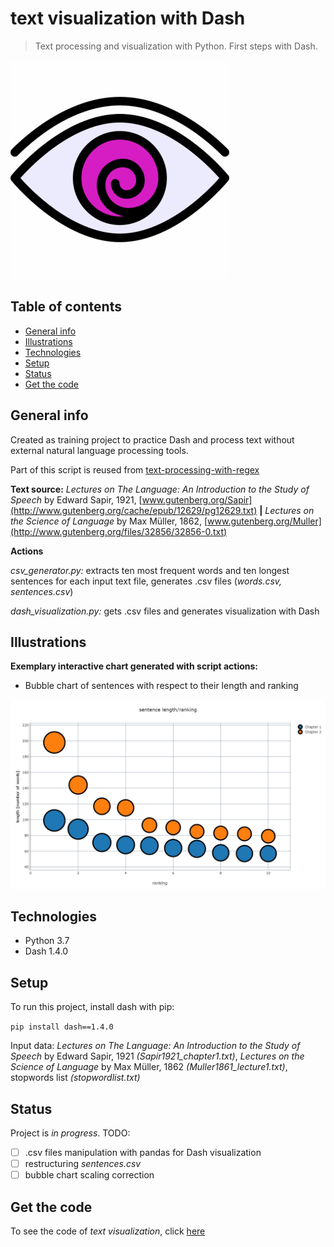# text visualization with Dash
> Text processing and visualization with Python. First steps with Dash.

![data](/images/data.gif)

## Table of contents
* [General info](#general-info)
* [Illustrations](#illustrations)
* [Technologies](#technologies)
* [Setup](#setup)
* [Status](#status)
* [Get the code](#get-the-code)

## General info
Created as training project to practice Dash and process text without external natural language processing tools.

Part of this script is reused from [text-processing-with-regex](https://github.com/Malwoiniak/text-processing-with-regex)

**Text source:** *Lectures on The Language: An Introduction to the Study of Speech* by Edward Sapir, 1921, 
[www.gutenberg.org/Sapir](http://www.gutenberg.org/cache/epub/12629/pg12629.txt) **|** *Lectures on the Science of Language* by Max Müller, 1862, [www.gutenberg.org/Muller](http://www.gutenberg.org/files/32856/32856-0.txt)

**Actions**

*csv_generator.py:* extracts ten most frequent words and ten longest sentences for each input text file, generates .csv files (*words.csv, sentences.csv*)

*dash_visualization.py:* gets .csv files and generates visualization with Dash

## Illustrations
**Exemplary interactive chart generated with script actions:**
- Bubble chart of sentences with respect to their length and ranking 

![bubble](/images/bubble.png)

## Technologies
* Python 3.7
* Dash 1.4.0

## Setup
To run this project, install dash with pip: 

`pip install dash==1.4.0`

Input data: *Lectures on The Language: An Introduction to the Study of Speech* by Edward Sapir, 1921 *(Sapir1921_chapter1.txt)*, *Lectures on the Science of Language* by Max Müller, 1862 *(Muller1861_lecture1.txt)*, stopwords list *(stopwordlist.txt)*

## Status
Project is _in progress_. TODO: 
- [ ] .csv files manipulation with pandas for Dash visualization
- [ ] restructuring *sentences.csv* 
- [ ] bubble chart scaling correction

## Get the code
To see the code of _text visualization_, click [here](https://github.com/Malwoiniak/text-visualization-with-Dash)
